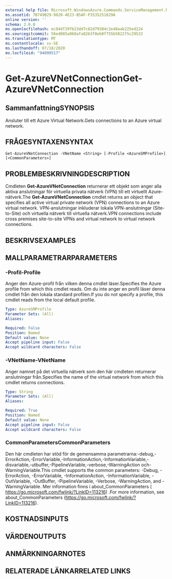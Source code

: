 ```yaml
---
external help file: Microsoft.WindowsAzure.Commands.ServiceManagement.Network.dll-Help.xml
ms.assetid: 7B749B29-9820-4E23-B5AF-F5535251629A
online version: ''
schema: 2.0.0
ms.openlocfilehash: ec94df29fb23dd7c82d79304c2e48aab225ed224
ms.sourcegitcommit: 56ed085a868afa8263f8eb0f755b5822f5c29532
ms.translationtype: MT
ms.contentlocale: sv-SE
ms.lasthandoff: 07/18/2020
ms.locfileid: "94099517"
---
```

# <span data-ttu-id="a6601-101">Get-AzureVNetConnection</span><span class="sxs-lookup"><span data-stu-id="a6601-101">Get-AzureVNetConnection</span></span>

## <span data-ttu-id="a6601-102">Sammanfattning</span><span class="sxs-lookup"><span data-stu-id="a6601-102">SYNOPSIS</span></span>
<span data-ttu-id="a6601-103">Ansluter till ett Azure Virtual Network.</span><span class="sxs-lookup"><span data-stu-id="a6601-103">Gets connections to an Azure virtual network.</span></span>

## <span data-ttu-id="a6601-104">FRÅGESYNTAXEN</span><span class="sxs-lookup"><span data-stu-id="a6601-104">SYNTAX</span></span>

```
Get-AzureVNetConnection -VNetName <String> [-Profile <AzureSMProfile>] [<CommonParameters>]
```

## <span data-ttu-id="a6601-105">PROBLEMBESKRIVNING</span><span class="sxs-lookup"><span data-stu-id="a6601-105">DESCRIPTION</span></span>
<span data-ttu-id="a6601-106">Cmdleten **Get-AzureVNetConnection** returnerar ett objekt som anger alla aktiva anslutningar för virtuella privata nätverk (VPN) till ett virtuellt Azure-nätverk.</span><span class="sxs-lookup"><span data-stu-id="a6601-106">The **Get-AzureVNetConnection** cmdlet returns an object that specifies all active virtual private network (VPN) connections to an Azure virtual network.</span></span>
<span data-ttu-id="a6601-107">VPN-anslutningar inkluderar lokala VPN-anslutningar (Site-to-Site) och virtuella nätverk till virtuella nätverk.</span><span class="sxs-lookup"><span data-stu-id="a6601-107">VPN connections include cross premises site-to-site VPNs and virtual network to virtual network connections.</span></span>

## <span data-ttu-id="a6601-108">BESKRIVS</span><span class="sxs-lookup"><span data-stu-id="a6601-108">EXAMPLES</span></span>

## <span data-ttu-id="a6601-109">MALLPARAMETRAR</span><span class="sxs-lookup"><span data-stu-id="a6601-109">PARAMETERS</span></span>

### <span data-ttu-id="a6601-110">-Profil</span><span class="sxs-lookup"><span data-stu-id="a6601-110">-Profile</span></span>
<span data-ttu-id="a6601-111">Anger den Azure-profil från vilken denna cmdlet läser.</span><span class="sxs-lookup"><span data-stu-id="a6601-111">Specifies the Azure profile from which this cmdlet reads.</span></span>
<span data-ttu-id="a6601-112">Om du inte anger en profil läser denna cmdlet från den lokala standard profilen.</span><span class="sxs-lookup"><span data-stu-id="a6601-112">If you do not specify a profile, this cmdlet reads from the local default profile.</span></span>

```yaml
Type: AzureSMProfile
Parameter Sets: (All)
Aliases: 

Required: False
Position: Named
Default value: None
Accept pipeline input: False
Accept wildcard characters: False
```

### <span data-ttu-id="a6601-113">-VNetName</span><span class="sxs-lookup"><span data-stu-id="a6601-113">-VNetName</span></span>
<span data-ttu-id="a6601-114">Anger namnet på det virtuella nätverk som den här cmdleten returnerar anslutningar från.</span><span class="sxs-lookup"><span data-stu-id="a6601-114">Specifies the name of the virtual network from which this cmdlet returns connections.</span></span>

```yaml
Type: String
Parameter Sets: (All)
Aliases: 

Required: True
Position: Named
Default value: None
Accept pipeline input: False
Accept wildcard characters: False
```

### <span data-ttu-id="a6601-115">CommonParameters</span><span class="sxs-lookup"><span data-stu-id="a6601-115">CommonParameters</span></span>
<span data-ttu-id="a6601-116">Den här cmdleten har stöd för de gemensamma parametrarna:-debug,-ErrorAction,-ErrorVariable,-InformationAction,-InformationVariable,-disvariable,-utbuffer,-PipelineVariable,-verbose,-WarningAction och-WarningVariable.</span><span class="sxs-lookup"><span data-stu-id="a6601-116">This cmdlet supports the common parameters: -Debug, -ErrorAction, -ErrorVariable, -InformationAction, -InformationVariable, -OutVariable, -OutBuffer, -PipelineVariable, -Verbose, -WarningAction, and -WarningVariable.</span></span> <span data-ttu-id="a6601-117">Mer information finns i about_CommonParameters ( https://go.microsoft.com/fwlink/?LinkID=113216) .</span><span class="sxs-lookup"><span data-stu-id="a6601-117">For more information, see about_CommonParameters (https://go.microsoft.com/fwlink/?LinkID=113216).</span></span>

## <span data-ttu-id="a6601-118">KOSTNADS</span><span class="sxs-lookup"><span data-stu-id="a6601-118">INPUTS</span></span>

## <span data-ttu-id="a6601-119">VÄRDEN</span><span class="sxs-lookup"><span data-stu-id="a6601-119">OUTPUTS</span></span>

## <span data-ttu-id="a6601-120">ANMÄRKNINGAR</span><span class="sxs-lookup"><span data-stu-id="a6601-120">NOTES</span></span>

## <span data-ttu-id="a6601-121">RELATERADE LÄNKAR</span><span class="sxs-lookup"><span data-stu-id="a6601-121">RELATED LINKS</span></span>

